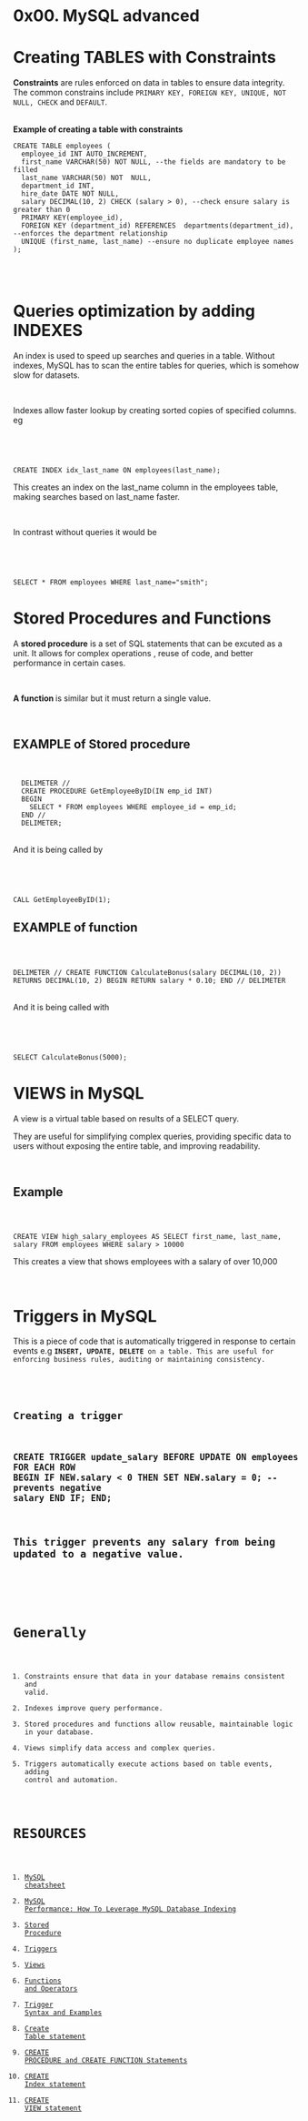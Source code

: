 # 0x00. MySQL advanced

<h1>Creating TABLES with Constraints</h1>
<p><strong>Constraints</strong> are rules enforced on data in tables to ensure data integrity. The common constrains include <code>PRIMARY KEY, FOREIGN KEY, UNIQUE, NOT NULL, CHECK</code> and <code>DEFAULT</code>.</p><br>
<strong>Example of creating a table with constraints</strong><br>
<code>
CREATE TABLE employees (
  employee_id INT AUTO_INCREMENT,
  first_name VARCHAR(50) NOT NULL, --the fields are mandatory to be filled
  last_name VARCHAR(50) NOT  NULL,
  department_id INT,
  hire_date DATE NOT NULL,
  salary DECIMAL(10, 2) CHECK (salary > 0), --check ensure salary is greater than 0
  PRIMARY KEY(employee_id),
  FOREIGN KEY (department_id) REFERENCES  departments(department_id), --enforces the department relationship
  UNIQUE (first_name, last_name) --ensure no duplicate employee names
);
  
</code><br>

<h1>Queries optimization by adding INDEXES</h1>
<p>An index is used to speed up searches  and queries in a table. Without indexes, MySQL has to scan the entire tables for queries, which is somehow slow for datasets.</p><br>
<p>Indexes allow faster lookup by creating  sorted copies of specified columns. eg</p><br>
<code>

  CREATE INDEX idx_last_name ON employees(last_name);
</code><br>

<p>This creates an index on the last_name column in the employees table, making searches based on last_name faster.</p><br>
<p>In contrast without queries it would be</p><br>
<code>

  SELECT * FROM employees WHERE last_name="smith";
</code><br>

<h1>Stored Procedures and Functions</h1>
<p>A <strong>stored procedure</strong> is a set of SQL statements that can be excuted  as a unit. It allows for complex operations , reuse of code, and better performance in certain cases.</p><br>
<p><strong>A function </strong> is similar but it must return a single value.</p><br>

<h2>EXAMPLE of Stored procedure</h2><br>
<code>
  DELIMETER //
  CREATE PROCEDURE GetEmployeeByID(IN emp_id INT)
  BEGIN
    SELECT * FROM employees WHERE employee_id = emp_id;
  END //
  DELIMETER;
</code><br>
<p>And it is being called by</p><br>
<code>

  CALL GetEmployeeByID(1);
</code><br>

<h2>EXAMPLE of function</h2>
<code>

  DELIMETER //
  CREATE FUNCTION CalculateBonus(salary DECIMAL(10, 2)) RETURNS DECIMAL(10, 2)
  BEGIN
    RETURN salary * 0.10;
  END //
  DELIMETER
</code><br>
<p>And it is being called with </p><br>
<code>

  SELECT CalculateBonus(5000);
</code><br>

<h1>VIEWS in MySQL</h1>
<p>A view is a virtual table based on results of a SELECT query.</p>
<p>They are useful for simplifying complex queries, providing specific data to users without exposing the entire table, and improving readability.</p><br>

<h2>Example</h2>
<code>

  CREATE VIEW high_salary_employees AS
  SELECT first_name, last_name, salary
  FROM employees
  WHERE  salary > 10000
</code><br>
<p>This creates a view that shows employees with a salary of over 10,000</p><br>

<h1>Triggers in MySQL</h1>
<p>This is a piece of code that is automatically triggered in response to certain events e.g <strong><code>INSERT, UPDATE, DELETE</strong> on a table. This are useful for enforcing business rules, auditing or maintaining consistency.</p><br>

<h2>Creating a trigger</h>
<code>

  CREATE TRIGGER update_salary BEFORE UPDATE ON employees
  FOR EACH ROW
  BEGIN
    IF NEW.salary < 0 THEN
      SET NEW.salary = 0; --prevents negative salary
    END IF;
  END;
</code><br>
<p>This trigger prevents any salary from being updated to a negative value.</p><br>

# Generally
1. Constraints ensure that data in your database remains consistent and valid.<br>
2. Indexes improve query performance.<br>
3. Stored procedures and functions allow reusable, maintainable logic in your database.<br>
4. Views simplify data access and complex queries.<br>
5. Triggers automatically execute actions based on table events, adding control and automation.<br>

# RESOURCES
1. <a href="https://intranet.alxswe.com/rltoken/8w9di_hk19DIMSBEV3EayQ">MySQL cheatsheet</a><br>
2. <a href="https://intranet.alxswe.com/rltoken/2GJbZ48zRPA70o2YhTdH7g">MySQL Performance: How To Leverage MySQL Database Indexing</a><br>
3. <a href="https://intranet.alxswe.com/rltoken/K180X2OCzb6gzPngjn-EIg">Stored Procedure</a><br>
4. <a href="https://intranet.alxswe.com/rltoken/cJ1qA4o-rRm4rWIsqYKSZg">Triggers</a><br>
5. <a href="https://intranet.alxswe.com/rltoken/vHg1z3UAOcWMvOt8xZHeiA">Views</a><br>
6. <a href="https://intranet.alxswe.com/rltoken/g-c1m6iljScpi4LeqxBRqQ">Functions and Operators</a><br>
7. <a href="https://intranet.alxswe.com/rltoken/gLVwKjQfRL0Jr_nWqAS7VQ">Trigger Syntax and Examples</a><br>
8. <a href="https://intranet.alxswe.com/rltoken/X789nJ22H6HVh1uCQPl0lg">Create Table statement</a><br>
9. <a href="https://intranet.alxswe.com/rltoken/mfrWMt1KL3NHXblJykMgZg">CREATE PROCEDURE and CREATE FUNCTION Statements</a><br>
10. <a href="https://intranet.alxswe.com/rltoken/oCu8Rg9WfKyF4BhTt8dZGQ">CREATE Index statement</a><br>
11. <a href="https://intranet.alxswe.com/rltoken/FEZNlZFKZmD1ISnLINkCwQ">CREATE VIEW statement</a><br>

